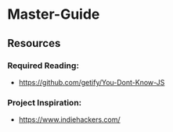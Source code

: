 # Master-Guide

## Resources
### Required Reading:
- https://github.com/getify/You-Dont-Know-JS
### Project Inspiration:
- https://www.indiehackers.com/
